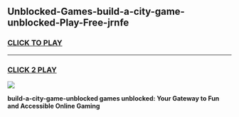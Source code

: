 
## Unblocked-Games-build-a-city-game-unblocked-Play-Free-jrnfe
<h3>
<a href="https://premium76.site?title=build-a-city-game-unblocked&ref=22A">CLICK TO PLAY</a></h3>
<hr>

<h3>
<a href="https://premium76.site?title=build-a-city-game-unblocked&ref=22A">CLICK 2 PLAY</a>
  
</h3>

<a href="https://premium76.site?title=build-a-city-game-unblocked&ref=22A"><img src="https://clearcache.store/games.png"></a>


**build-a-city-game-unblocked games unblocked: Your Gateway to Fun and Accessible Online Gaming**

